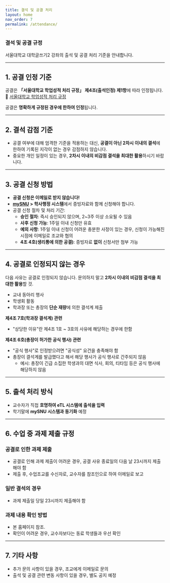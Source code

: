 ```yaml
---
title: 결석 및 공결 처리
layout: home
nav_order: 7
permalink: /attendance/
---
```


### **결석 및 공결 규정**  

서울대학교 대학글쓰기2 강좌의 출석 및 공결 처리 기준을 안내합니다.  

---

## **1. 공결 인정 기준**  
공결은 **「서울대학교 학업성적 처리 규정」 제4조(출석인정) 제1항**에 따라 인정됩니다.  
🔗 [서울대학교 학업성적 처리 규정](https://www.law.go.kr/학칙공단/서울대학교학업성적처리규정/(2265,20201109)/제4조)  

공결은 **명확하게 규정된 경우에 한하여 인정**됩니다.  

---

## **2. 결석 감점 기준**  
- 공결 여부에 대해 엄격한 기준을 적용하는 대신, **공결이 아닌 2차시 이내의 결석**에 한하여 기록된 지각이 없는 경우 감점하지 않습니다.  
- 중요한 개인 일정이 있는 경우, **2차시 이내의 비감점 결석을 최대한 활용**하시기 바랍니다.  

---

## **3. 공결 신청 방법**  
- **공결 신청은 이메일로 받지 않습니다!** 
- **[mySNU](https://my.snu.ac.kr/) > 학사행정 시스템**에서 증빙자료와 함께 신청해야 합니다.  
- 공결 신청 절차 및 처리 기간:  
  - **승인 절차**: 즉시 승인되지 않으며, 2~3주 이상 소요될 수 있음  
  - **사후 신청 가능**: 1주일 이내 신청만 유효  
  - **예외 사항**: 1주일 이내 신청이 어려운 충분한 사정이 있는 경우, 신청이 가능해진 시점에 이메일로 조교와 협의  
  - **4조 4호(생리통에 의한 공결)**: 증빙자료 **없이** 신청서만 첨부 가능  

---

## **4. 공결로 인정되지 않는 경우**  
다음 사유는 공결로 인정되지 않습니다. 문의하지 말고 **2차시 이내의 비감점 결석을 최대한 활용**할 것.  
- 교내 동아리 행사  
- 학생회 활동  
- 학과장 또는 총장의 **단순 재량**에 의한 결석계 제출  

**제4조 7호(학과장 결석계) 관련**  
- "상당한 이유"란 제4조 1호 ~ 3호의 사유에 해당하는 경우에 한함  

**제4조 6호(총장이 허가한 공식 행사) 관련**  
- "공식 행사"로 인정받으려면 "공식성" 요건을 충족해야 함  
- 총장이 결석계를 발급했다고 해서 해당 행사가 공식 행사로 간주되지 않음  
  - 예시: 총장이 긴급 소집한 학생과의 대면 식사, 회의, 티타임 등은 공식 행사에 해당하지 않음  

---

## **5. 출석 처리 방식**  
- 교수자가 직접 **호명하여 eTL 시스템에 출석을 입력**  
- 학기말에 **mySNU 시스템과 동기화** 예정  

---

## **6. 수업 중 과제 제출 규정**  
### **공결로 인한 과제 제출**  
- 공결로 인해 과제 제출이 어려운 경우, 공결 사유 종료일의 다음 날 23시까지 제출해야 함  
- 제출 후, 수업조교를 수신자로, 교수자를 참조인으로 하여 이메일로 보고  

### **일반 결석의 경우**  
- 과제 제출일 당일 23시까지 제출해야 함  

### **과제 내용 확인 방법**  
- 본 홈페이지 참조.
- 확인이 어려운 경우, 교수자보다는 동료 학생들과 우선 확인  

---

## **7. 기타 사항**  
- 추가 문의 사항이 있을 경우, 조교에게 이메일로 문의  
- 출석 및 공결 관련 변동 사항이 있을 경우, 별도 공지 예정  